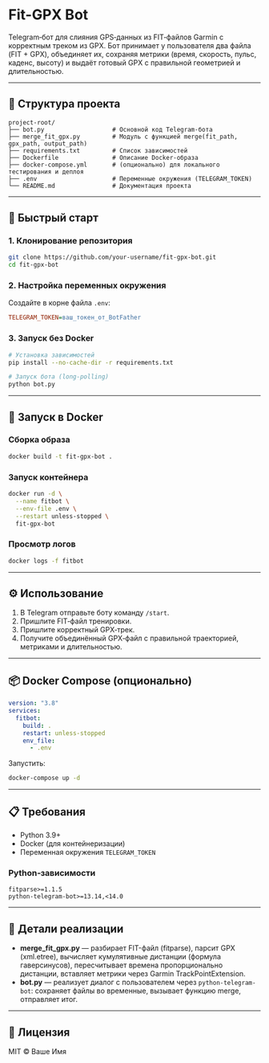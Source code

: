 # Fit-GPX Bot

Telegram‑бот для слияния GPS‑данных из FIT‑файлов Garmin с корректным треком из GPX. Бот принимает у пользователя два файла (FIT + GPX), объединяет их, сохраняя метрики (время, скорость, пульс, каденс, высоту) и выдаёт готовый GPX с правильной геометрией и длительностью.

---

## 📁 Структура проекта

```text
project-root/
├── bot.py                   # Основной код Telegram‑бота
├── merge_fit_gpx.py         # Модуль с функцией merge(fit_path, gpx_path, output_path)
├── requirements.txt         # Список зависимостей
├── Dockerfile               # Описание Docker‑образа
├── docker-compose.yml       # (опционально) для локального тестирования и деплоя
├── .env                     # Переменные окружения (TELEGRAM_TOKEN)
└── README.md                # Документация проекта
```

---

## 🚀 Быстрый старт

### 1. Клонирование репозитория

```bash
git clone https://github.com/your-username/fit-gpx-bot.git
cd fit-gpx-bot
```

### 2. Настройка переменных окружения

Создайте в корне файла `.env`:

```ini
TELEGRAM_TOKEN=ваш_токен_от_BotFather
```

### 3. Запуск без Docker

```bash
# Установка зависимостей
pip install --no-cache-dir -r requirements.txt

# Запуск бота (long-polling)
python bot.py
```

---

## 🐳 Запуск в Docker

### Сборка образа

```bash
docker build -t fit-gpx-bot .
```

### Запуск контейнера

```bash
docker run -d \
  --name fitbot \
  --env-file .env \
  --restart unless-stopped \
  fit-gpx-bot
```

### Просмотр логов

```bash
docker logs -f fitbot
```

---

## ⚙️ Использование

1. В Telegram отправьте боту команду `/start`.
2. Пришлите FIT‑файл тренировки.
3. Пришлите корректный GPX‑трек.
4. Получите объединённый GPX‑файл с правильной траекторией, метриками и длительностью.

---

## 📦 Docker Compose (опционально)

```yaml
version: "3.8"
services:
  fitbot:
    build: .
    restart: unless-stopped
    env_file:
      - .env
```

Запустить:

```bash
docker-compose up -d
```

---

## 📋 Требования

* Python 3.9+
* Docker (для контейнеризации)
* Переменная окружения `TELEGRAM_TOKEN`

### Python‑зависимости

```text
fitparse>=1.1.5
python-telegram-bot>=13.14,<14.0
```

---

## 🔧 Детали реализации

* **merge\_fit\_gpx.py** — разбирает FIT-файл (fitparse), парсит GPX (xml.etree), вычисляет кумулятивные дистанции (формула гаверсинусов), пересчитывает времена пропорционально дистанции, вставляет метрики через Garmin TrackPointExtension.
* **bot.py** — реализует диалог с пользователем через `python-telegram-bot`: сохраняет файлы во временные, вызывает функцию merge, отправляет итог.

---

## 📝 Лицензия

MIT © Ваше Имя
